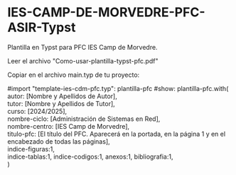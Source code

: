 # IES-CAMP-DE-MORVEDRE-PFC-ASIR-Typst
Plantilla en Typst para PFC IES Camp de Morvedre.

Leer el archivo "Como-usar-plantilla-typst-pfc.pdf"

Copiar en el archivo main.typ de tu proyecto:

#import "template-ies-cdm-pfc.typ": plantilla-pfc
  #show: plantilla-pfc.with(  
    autor: [Nombre y Apellidos de Autor],    
    tutor: [Nombre y Apellidos de Tutor],    
    curso: [2024/2025],    
    nombre-ciclo: [Administración de Sistemas en Red],    
    nombre-centro: [IES Camp de Morvedre],    
    titulo-pfc: [El título del PFC. Aparecerá en la portada, en la página 1 y en el encabezado de todas las páginas],    
    indice-figuras:1,\
    indice-tablas:1,
    indice-codigos:1,
    anexos:1,
    bibliografia:1,    
   )
